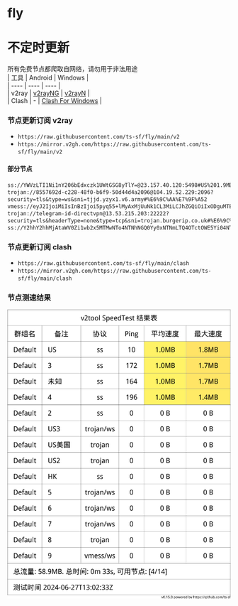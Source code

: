 # fly
# 不定时更新
所有免费节点都爬取自网络，请勿用于非法用途  
|  工具  | Android  | Windows  |  
|  ----  | ----   | ----  |  
| v2ray  | [v2rayNG](https://github.com/2dust/v2rayNG/releases) | [v2rayN](https://github.com/2dust/v2rayN/releases) |  
| Clash  | - | [Clash For Windows](https://github.com/2dust/clashN/releases) | 
  
### 节点更新订阅  v2ray
- `https://raw.githubusercontent.com/ts-sf/fly/main/v2`  
- `https://mirror.v2gh.com/https://raw.githubusercontent.com/ts-sf/fly/main/v2`  

#### 部分节点  
``` 
ss://YWVzLTI1Ni1nY206bEdxczk1UWtGSG8yTlY=@23.157.40.120:5498#US%201.9MB%2Fs
trojan://8557692d-c228-48f0-b6f9-50d44d4a2096@104.19.52.229:2096?security=tls&type=ws&sni=tjjd.yzyx1.v6.army#%E6%9C%AA%E7%9F%A52
vmess://eyJ2IjoiMiIsInBzIjoi5pyq55+lMyAxMjUuNk1CL3MiLCJhZGQiOiIxODguMTE0Ljk3LjMiLCJwb3J0IjoiNDQzIiwiaWQiOiJmNTg0ZGUxNS0yMDM0LTQxNzAtYTcyMy1mNDhjMmJhZTVlMGYiLCJhaWQiOiIwIiwic2N5IjoiYXV0byIsIm5ldCI6IndzIiwidHlwZSI6Im5vbmUiLCJob3N0IjoiYWZyaG1zMTZ2LmJlc3R4cmF5LmJ1enoiLCJwYXRoIjoiL2xpbmt3cyIsInRscyI6InRscyIsInNuaSI6ImFmcmhtczE2di5iZXN0eHJheS5idXp6IiwidGVzdF9uYW1lIjoiMyJ9
trojan://telegram-id-directvpn@13.53.215.203:22222?security=tls&headerType=none&type=tcp&sni=trojan.burgerip.co.uk#%E6%9C%AA%E7%9F%A54
ss://Y2hhY2hhMjAtaWV0Zi1wb2x5MTMwNTo4NTNhNGQ0Yy0xNTNmLTQ4OTctOWE5Yi04NTI4YjJiZmFmYjI=@46.232.123.37:30009#HK
```
### 节点更新订阅  clash
- `https://raw.githubusercontent.com/ts-sf/fly/main/clash`  
- `https://mirror.v2gh.com/https://raw.githubusercontent.com/ts-sf/fly/main/clash`  

### 节点测速结果
![image](traffic.png)
